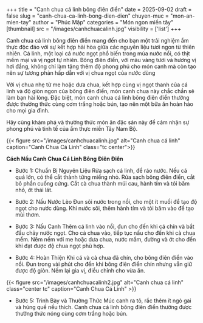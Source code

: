 +++
title = "Canh chua cá linh bông điên điển"
date = 2025-09-02
draft = false
slug = "canh-chua-ca-linh-bong-dien-dien"
chuyen-muc = "mon-an-mien-tay"
author = "Phúc Mập"
categories = "Món ngon miền tây"
[thumbnail] 
    src = "/images/canhchuacalinh.jpg"
    visibility = ['list']
+++

Canh chua cá linh bông điên điển mang đến cho bạn một trải nghiệm ẩm thực độc đáo với sự kết hợp hài hòa giữa các nguyên liệu tươi ngon từ thiên nhiên. Cá linh, một loại cá nước ngọt phổ biến trong mùa nước nổi, có thịt mềm mại và vị ngọt tự nhiên. Bông điên điển, với màu vàng tươi và hương vị hơi đắng, không chỉ làm tăng thêm độ phong phú cho món canh mà còn tạo nên sự tương phản hấp dẫn với vị chua ngọt của nước dùng

Với vị chua nhẹ từ me hoặc dưa chua, kết hợp cùng vị ngọt thanh của cá linh và độ giòn ngon của bông điên điển, món canh chua này chắc chắn sẽ làm bạn hài lòng. Đặc biệt, món canh chua cá linh bông điên điển thường được thưởng thức cùng cơm trắng hoặc bún, tạo nên một bữa ăn hoàn hảo cho mọi gia đình.

Hãy cùng khám phá và thưởng thức món ăn đặc sản này để cảm nhận sự phong phú và tinh tế của ẩm thực miền Tây Nam Bộ. 

{{< figure src="/images/canhchuacalinh.jpg" alt="Canh chua cá linh"  caption="Canh Chua Cá Linh" class="tc center">}}

**Cách Nấu Canh Chua Cá Linh Bông Điên Điển**
* Bước 1: Chuẩn Bị Nguyên Liệu
Rửa sạch cá linh, để ráo nước. Nếu cá quá lớn, có thể cắt thành từng miếng nhỏ. Rửa sạch bông điên điển, cắt bỏ phần cuống cứng. Cắt cà chua thành múi cau, hành tím và tỏi băm nhỏ, ớt thái lát.

* Bước 2: Nấu Nước Lèo
Đun sôi nước trong nồi, cho một ít muối để tạo độ ngọt cho nước dùng. Khi nước sôi, thêm hành tím và tỏi băm vào để tạo mùi thơm.

* Bước 3: Nấu Canh
Thêm cá linh vào nồi, đun cho đến khi cá chín và bắt đầu chảy nước ngọt. Cho cà chua vào, tiếp tục nấu cho đến khi cà chua mềm. Nêm nếm với me hoặc dưa chua, nước mắm, đường và ớt cho đến khi đạt được độ chua ngọt phù hợp.

* Bước 4: Hoàn Thiện
Khi cá và cà chua đã chín, cho bông điên điển vào nồi. Đun trong vài phút cho đến khi bông điên điển chín nhưng vẫn giữ được độ giòn. Nếm lại gia vị, điều chỉnh cho vừa ăn.

{{< figure src="/images/canhchuacalinh2.jpg" alt="Canh chua cá linh"  class="center tc" caption="Canh Chua Cá Linh" >}}

* Bước 5: Trình Bày và Thưởng Thức
Múc canh ra tô, rắc thêm ít ngò gai và húng quế nếu thích. Canh chua cá linh bông điên điển thường được thưởng thức nóng cùng cơm trắng hoặc bún.
